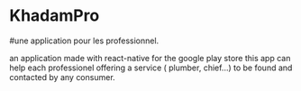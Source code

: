 # KhadamPro
#une application pour les professionnel.

an application made with react-native for the google play store 
this app can help each professionel offering a service ( plumber, chief...) to be found and contacted by any consumer.


